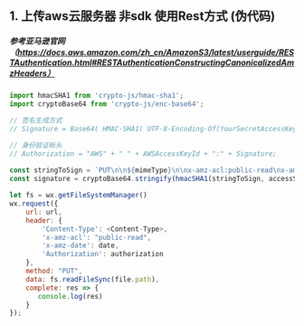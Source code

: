 ## 1. 上传aws云服务器  非sdk 使用Rest方式 (伪代码) 

##### 	参考亚马逊官网  （https://docs.aws.amazon.com/zh_cn/AmazonS3/latest/userguide/RESTAuthentication.html#RESTAuthenticationConstructingCanonicalizedAmzHeaders）

```javascript
import hmacSHA1 from 'crypto-js/hmac-sha1';
import cryptoBase64 from 'crypto-js/enc-base64';

// 签名生成方式
// Signature = Base64( HMAC-SHA1( UTF-8-Encoding-Of(YourSecretAccessKey), UTF-8-Encoding-Of( StringToSign ) ) );

// 身份验证标头
// Authorization = "AWS" + " " + AWSAccessKeyId + ":" + Signature;
	
const stringToSign = `PUT\n\n${mimeType}\n\nx-amz-acl:public-read\nx-amz-date:${date}\n/${bucketName}/${key}`
const signature = cryptoBase64.stringify(hmacSHA1(stringToSign, accessSecretKey)));

let fs = wx.getFileSystemManager()
wx.request({
    url: url,
    header: {
        'Content-Type': <Content-Type>,
        'x-amz-acl': "public-read",
        'x-amz-date': date,
        'Authorization': authorization
    },
    method: "PUT",
    data: fs.readFileSync(file.path),
    complete: res => {
       console.log(res)
    }
});

```



